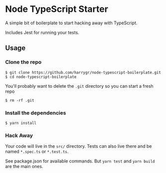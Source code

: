 # Node TypeScript Starter

A simple bit of boilerplate to start hacking away with TypeScript.

Includes Jest for running your tests.

## Usage

### Clone the repo

```
$ git clone https://github.com/harrygr/node-typescript-boilerplate.git
$ cd node-typescript-boilerplate
```

You'll probably want to delete the `.git` directory so you can start a fresh repo

```
$ rm -rf .git
```

### Install the dependencies

```
$ yarn install
```

### Hack Away

Your code will live in the `src/` directory. Tests can also live there and be named `*.spec.ts` or `*.test.ts`.

See package.json for available commands. But `yarn test` and `yarn build` are the main ones.